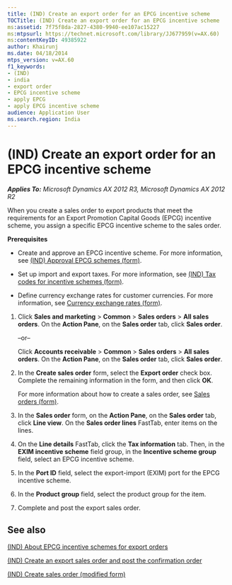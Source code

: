```yaml
---
title: (IND) Create an export order for an EPCG incentive scheme
TOCTitle: (IND) Create an export order for an EPCG incentive scheme
ms:assetid: 7f75f8da-2827-4380-9940-ee107ac15227
ms:mtpsurl: https://technet.microsoft.com/library/JJ677959(v=AX.60)
ms:contentKeyID: 49385922
author: Khairunj
ms.date: 04/18/2014
mtps_version: v=AX.60
f1_keywords:
- (IND)
- india
- export order
- EPCG incentive scheme
- apply EPCG
- apply EPCG incentive scheme
audience: Application User
ms.search.region: India
---
```


# (IND) Create an export order for an EPCG incentive scheme 


_**Applies To:** Microsoft Dynamics AX 2012 R3, Microsoft Dynamics AX 2012 R2_

When you create a sales order to export products that meet the requirements for an Export Promotion Capital Goods (EPCG) incentive scheme, you assign a specific EPCG incentive scheme to the sales order.

**Prerequisites**

  - Create and approve an EPCG incentive scheme. For more information, see [(IND) Approval EPCG schemes (form)](https://technet.microsoft.com/library/jj710885\(v=ax.60\)).

  - Set up import and export taxes. For more information, see [(IND) Tax codes for incentive schemes (form)](https://technet.microsoft.com/library/jj664578\(v=ax.60\)).

  - Define currency exchange rates for customer currencies. For more information, see [Currency exchange rates (form)](https://technet.microsoft.com/library/hh209477\(v=ax.60\)).

<!-- end list -->

1.  Click **Sales and marketing** \> **Common** \> **Sales orders** \> **All sales orders**. On the **Action Pane**, on the **Sales order** tab, click **Sales order**.
    
    –or–
    
    Click **Accounts receivable** \> **Common** \> **Sales orders** \> **All sales orders**. On the **Action Pane**, on the **Sales order** tab, click **Sales order**.

2.  In the **Create sales order** form, select the **Export order** check box. Complete the remaining information in the form, and then click **OK**.
    
    For more information about how to create a sales order, see [Sales orders (form)](https://technet.microsoft.com/library/aa585863\(v=ax.60\)).

3.  In the **Sales order** form, on the **Action Pane**, on the **Sales order** tab, click **Line view**. On the **Sales order lines** FastTab, enter items on the lines.

4.  On the **Line details** FastTab, click the **Tax information** tab. Then, in the **EXIM incentive scheme** field group, in the **Incentive scheme group** field, select an EPCG incentive scheme.

5.  In the **Port ID** field, select the export-import (EXIM) port for the EPCG incentive scheme.

6.  In the **Product group** field, select the product group for the item.

7.  Complete and post the export sales order.

## See also

[(IND) About EPCG incentive schemes for export orders](ind-about-epcg-incentive-schemes-for-export-orders.md)

[(IND) Create an export sales order and post the confirmation order](ind-create-an-export-sales-order-and-post-the-confirmation-order.md)

[(IND) Create sales order (modified form)](https://technet.microsoft.com/library/jj664489\(v=ax.60\))

  


